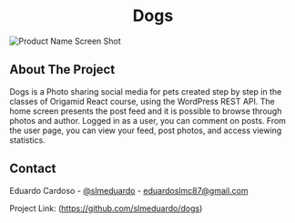 <div align='center'>
  <h1>Dogs</h1>
</div>


![Product Name Screen Shot][product-screenshot]

## About The Project
Dogs is a Photo sharing social media for pets created step by step in the classes of Origamid React course, using the WordPress REST API.
The home screen presents the post feed and it is possible to browse through photos and author. Logged in as a user, you can comment on posts.
From the user page, you can view your feed, post photos, and access viewing statistics.


<!-- CONTACT -->
## Contact

Eduardo Cardoso - [@slmeduardo](https://twitter.com/slmeduardo) - eduardoslmc87@gmail.com

Project Link: (https://github.com/slmeduardo/dogs)


[product-screenshot]: https://user-images.githubusercontent.com/47526368/191848049-fb882fa0-a198-4283-a8b3-a879341e11d5.png
